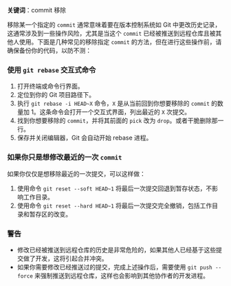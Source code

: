 **关键词**：commit 移除

移除某一个指定的 `commit` 通常意味着要在版本控制系统如 Git 中更改历史记录，这通常涉及到一些操作风险，尤其是当这个 `commit` 已经被推送到远程仓库且被其他人使用。下面是几种常见的移除指定 `commit` 的方法，但在进行这些操作前，请确保备份你的代码，以防不测：

### 使用 `git rebase` 交互式命令

1. 打开终端或命令行界面。
2. 定位到你的 Git 项目路径下。
3. 执行 `git rebase -i HEAD~X` 命令，`X` 是从当前回到你想要移除的 `commit` 的数量加 1。这条命令会打开一个交互式界面，列出最近的 `X` 次提交。
4. 找到你想要移除的 `commit`，并将其前面的 `pick` 改为 `drop`。或者干脆删除那一行。
5. 保存并关闭编辑器，Git 会自动开始 rebase 进程。

### 如果你只是想修改最近的一次 `commit`

如果你仅仅是想移除最近的一次提交，可以这样做：

1. 使用命令 `git reset --soft HEAD~1` 将最后一次提交回退到暂存状态，不影响工作目录。
2. 使用命令 `git reset --hard HEAD~1` 将最后一次提交完全撤销，包括工作目录和暂存区的改变。

### 警告

- 修改已经被推送到远程仓库的历史是非常危险的，如果其他人已经基于这些提交做了开发，这将引起合并冲突。
- 如果你需要修改已经推送过的提交，完成上述操作后，需要使用 `git push --force` 来强制推送到远程仓库，这样也会影响到其他协作者的开发进程。
